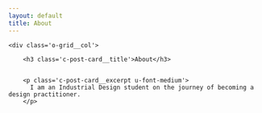 ```yaml
---
layout: default
title: About
---
```


<div class='o-wrapper' markdown="0">
  <div class='o-grid'>

  	<div class='o-grid__col'>

	    <h3 class='c-post-card__title'>About</h3>


	    <p class='c-post-card__excerpt u-font-medium'>
	      I am an Industrial Design student on the journey of becoming a design practitioner.
	    </p>

   </div>




  </div>  
</div>

